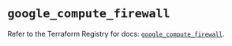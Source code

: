 # `google_compute_firewall`

Refer to the Terraform Registry for docs: [`google_compute_firewall`](https://registry.terraform.io/providers/hashicorp/google/5.43.1/docs/resources/compute_firewall).
